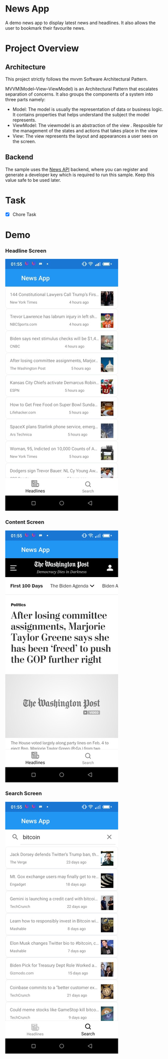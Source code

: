 # News App

A demo news app to display latest news and headlines. It also allows the user to bookmark their favourite news.

# Project Overview

## Architecture

This project strictly follows the mvvm Software Architectural Pattern.

MVVM(Model–View–ViewModel) is an Architectural Pattern that escalates separation of concerns. It also groups the components of a system into three parts namely:

- Model: The model is usually the representation of data or business logic. It contains properties that helps understand the subject the model represents.
- ViewModel: The viewmodel is an abstraction of the view . Resposible for the management of the states and actions that takes place in the view
- View: The view represents the layout and appearances a user sees on the screen.

## Backend

The sample uses the [News API](https://newsapi.org/) backend, where you can register and generate a developer key which is required to run this sample. Keep this value safe to be used later.

# Task

- [x] Chore Task

# Demo

### Headline Screen

![first screenshot](readme_illustrations/Screenshot_headlines.jpg)

### Content Screen

![second screenshot](readme_illustrations/Screenshot_screen.jpg)

### Search Screen

![third screenshot](readme_illustrations/Screenshot_search.jpg)
